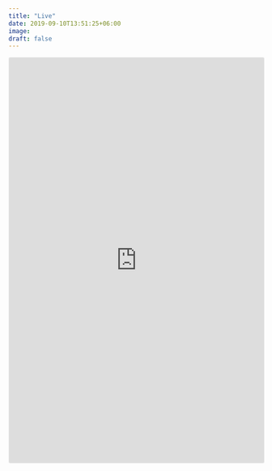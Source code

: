 ```yaml
---
title: "Live"
date: 2019-09-10T13:51:25+06:00
image: 
draft: false
---
```



<iframe width="100%" height="800" frameborder="0" marginheight="0" marginwidth="0" allowtransparency="true" src="https://www.crowdcast.io/e/dd4w-2022?navlinks=false&embed=true" style="border: 1px solid #EEE;border-radius:3px" allowfullscreen="true" webkitallowfullscreen="true" mozallowfullscreen="true" allow="microphone; camera;"></iframe>